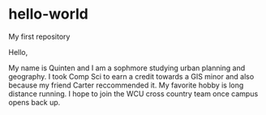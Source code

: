 # hello-world
My first repository

Hello,

My name is Quinten and I am a sophmore studying urban planning and geography.
I took Comp Sci to earn a credit towards a GIS minor and also because my friend Carter reccommended it.
My favorite hobby is long distance running. I hope to join the WCU cross country team once campus opens back up.
